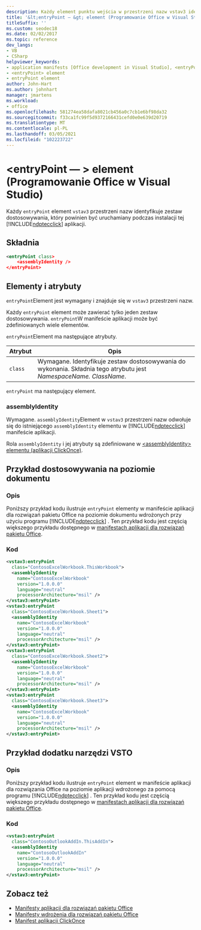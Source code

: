 ```yaml
---
description: Każdy element punktu wejścia w przestrzeni nazw vstav3 identyfikuje zestaw dostosowywania, który powinien być uruchamiany podczas instalacji tej aplikacji ClickOnce.
title: '&lt;entryPoint — &gt; element (Programowanie Office w Visual Studio)'
titleSuffix: ''
ms.custom: seodec18
ms.date: 02/02/2017
ms.topic: reference
dev_langs:
- VB
- CSharp
helpviewer_keywords:
- application manifests [Office development in Visual Studio], <entryPoint> element
- <entryPoint> element
- entryPoint element
author: John-Hart
ms.author: johnhart
manager: jmartens
ms.workload:
- office
ms.openlocfilehash: 581274ea58dafa8021cb456a0c7cb1e6bf98da32
ms.sourcegitcommit: f33ca1fc99f5d9372166431cefd0e0e639d20719
ms.translationtype: MT
ms.contentlocale: pl-PL
ms.lasthandoff: 03/05/2021
ms.locfileid: "102223722"
---
```

# <a name="ltentrypointgt-element-office-development-in-visual-studio"></a>&lt;entryPoint — &gt; element (Programowanie Office w Visual Studio)
  Każdy `entryPoint` element `vstav3` przestrzeni nazw identyfikuje zestaw dostosowywania, który powinien być uruchamiany podczas instalacji tej [!INCLUDE[ndptecclick](../vsto/includes/ndptecclick-md.md)] aplikacji.

## <a name="syntax"></a>Składnia

```xml
<entryPoint class>
    <assemblyIdentity />
</entryPoint>
```

## <a name="elements-and-attributes"></a>Elementy i atrybuty
 `entryPoint`Element jest wymagany i znajduje się w `vstav3` przestrzeni nazw.

 Każdy `entryPoint` element może zawierać tylko jeden zestaw dostosowywania. `entryPoint`W manifeście aplikacji może być zdefiniowanych wiele elementów.

 `entryPoint`Element ma następujące atrybuty.

|Atrybut|Opis|
|---------------|-----------------|
|`class`|Wymagane. Identyfikuje zestaw dostosowywania do wykonania. Składnia tego atrybutu jest *NamespaceName. ClassName*.|

 `entryPoint` ma następujący element.

### <a name="assemblyidentity"></a>assemblyIdentity
 Wymagane. `assemblyIdentity`Element w `vstav3` przestrzeni nazw odwołuje się do istniejącego `assemblyIdentity` elementu w [!INCLUDE[ndptecclick](../vsto/includes/ndptecclick-md.md)] manifeście aplikacji.

 Rola `assemblyIdentity` i jej atrybuty są zdefiniowane w [&#60;assemblyIdentity&#62; elementu &#40;aplikacji ClickOnce&#41;](../deployment/assemblyidentity-element-clickonce-application.md).

## <a name="document-level-customization-example"></a>Przykład dostosowywania na poziomie dokumentu

### <a name="description"></a>Opis
 Poniższy przykład kodu ilustruje `entryPoint` elementy w manifeście aplikacji dla rozwiązań pakietu Office na poziomie dokumentu wdrożonych przy użyciu programu [!INCLUDE[ndptecclick](../vsto/includes/ndptecclick-md.md)] . Ten przykład kodu jest częścią większego przykładu dostępnego w [manifestach aplikacji dla rozwiązań pakietu Office](../vsto/application-manifests-for-office-solutions.md).

### <a name="code"></a>Kod

```xml
<vstav3:entryPoint
  class="ContosoExcelWorkbook.ThisWorkbook">
  <assemblyIdentity
    name="ContosoExcelWorkbook"
    version="1.0.0.0"
    language="neutral"
    processorArchitecture="msil" />
</vstav3:entryPoint>
<vstav3:entryPoint
  class="ContosoExcelWorkbook.Sheet1">
  <assemblyIdentity
    name="ContosoExcelWorkbook"
    version="1.0.0.0"
    language="neutral"
    processorArchitecture="msil" />
</vstav3:entryPoint>
<vstav3:entryPoint
  class="ContosoExcelWorkbook.Sheet2">
  <assemblyIdentity
    name="ContosoExcelWorkbook"
    version="1.0.0.0"
    language="neutral"
    processorArchitecture="msil" />
</vstav3:entryPoint>
<vstav3:entryPoint
  class="ContosoExcelWorkbook.Sheet3">
  <assemblyIdentity
    name="ContosoExcelWorkbook"
    version="1.0.0.0"
    language="neutral"
    processorArchitecture="msil" />
</vstav3:entryPoint>
```

## <a name="vsto-add-in-example"></a>Przykład dodatku narzędzi VSTO

### <a name="description"></a>Opis
 Poniższy przykład kodu ilustruje `entryPoint` element w manifeście aplikacji dla rozwiązania Office na poziomie aplikacji wdrożonego za pomocą programu [!INCLUDE[ndptecclick](../vsto/includes/ndptecclick-md.md)] . Ten przykład kodu jest częścią większego przykładu dostępnego w [manifestach aplikacji dla rozwiązań pakietu Office](../vsto/application-manifests-for-office-solutions.md).

### <a name="code"></a>Kod

```xml
<vstav3:entryPoint
  class="ContosoOutlookAddIn.ThisAddIn">
  <assemblyIdentity
    name="ContosoOutlookAddIn"
    version="1.0.0.0"
    language="neutral"
    processorArchitecture="msil" />
</vstav3:entryPoint>
```

## <a name="see-also"></a>Zobacz też

- [Manifesty aplikacji dla rozwiązań pakietu Office](../vsto/application-manifests-for-office-solutions.md)
- [Manifesty wdrożenia dla rozwiązań pakietu Office](../vsto/deployment-manifests-for-office-solutions.md)
- [Manifest aplikacji ClickOnce](../deployment/clickonce-application-manifest.md)
